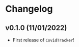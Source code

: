# Changelog

<!--next-version-placeholder-->

## v0.1.0 (11/01/2022)

- First release of `CovidTracker`!